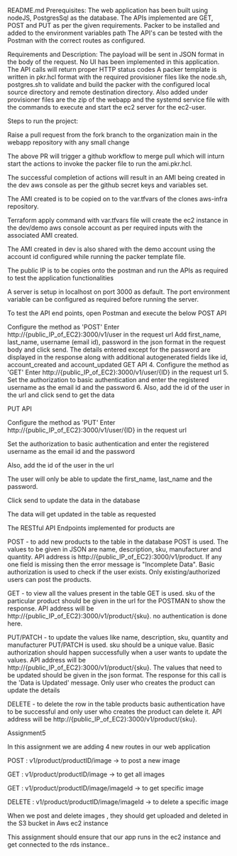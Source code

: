 README.md
Prerequisites: The web application has been built using nodeJS, PostgresSql as the database. The APIs implemented are GET, POST and PUT as per the given requirements. Packer to be installed and added to the environment variables path The API's can be tested with the Postman with the correct routes as configured.

Requirements and Description: The payload will be sent in JSON format in the body of the request. No UI has been implemented in this application. The API calls will return proper HTTP status codes A packer template is written in pkr.hcl format with the required provisioner files like the node.sh, postgres.sh to validate and build the packer with the configured local source directory and remote destination directory. Also added under provisioner files are the zip of the webapp and the systemd service file with the commands to execute and start the ec2 server for the ec2-user.

Steps to run the project:

Raise a pull request from the fork branch to the organization main in the webapp repository with any small change

The above PR will trigger a github workflow to merge pull which will inturn start the actions to invoke the packer file to run the ami.pkr.hcl.

The successful completion of actions will result in an AMI being created in the dev aws console as per the github secret keys and variables set.

The AMI created is to be copied on to the var.tfvars of the clones aws-infra repository.

Terraform apply command with var.tfvars file will create the ec2 instance in the dev/demo aws console account as per required inputs with the associated AMI created.

The AMI created in dev is also shared with the demo account using the account id configured while running the packer template file.

The public IP is to be copies onto the postman and run the APIs as required to test the application functionalities

A server is setup in localhost on port 3000 as default. The port environment variable can be configured as required before running the server.

To test the API end points, open Postman and execute the below POST API

Configure the method as 'POST' Enter http://{public_IP_of_EC2}:3000/v1/user in the request url
Add first_name, last_name, username (email id), password in the json format in the request body and click send.
The details entered except for the password are displayed in the response along with additional autogenerated fields like id, account_created and account_updated
GET API 4. Configure the method as 'GET' Enter http://{public_IP_of_EC2}:3000/v1/user/{ID} in the request url 5. Set the authorization to basic authentication and enter the registered username as the email id and the password 6. Also, add the id of the user in the url and click send to get the data

PUT API

Configure the method as 'PUT' Enter http://{public_IP_of_EC2}:3000/v1/user/{ID} in the request url

Set the authorization to basic authentication and enter the registered username as the email id and the password

Also, add the id of the user in the url

The user will only be able to update the first_name, last_name and the password.

Click send to update the data in the database

The data will get updated in the table as requested

The RESTful API Endpoints implemented for products are

POST - to add new products to the table in the database POST is used. The values to be given in JSON are name, description, sku, manufacturer and quantity. API address is http://{public_IP_of_EC2}:3000/v1/product. If any one field is missing then the error message is "Incomplete Data". Basic authorization is used to check if the user exists. Only existing/authorized users can post the products.

GET - to view all the values present in the table GET is used. sku of the particular product should be given in the url for the POSTMAN to show the response. API address will be http://{public_IP_of_EC2}:3000/v1/product/{sku}. no authentication is done here.

PUT/PATCH - to update the values like name, description, sku, quantity and manufacturer PUT/PATCH is used. sku should be a unique value. Basic authorization should happen successfully when a user wants to update the values. API address will be http://{public_IP_of_EC2}:3000/v1/product/{sku}. The values that need to be updated should be given in the json format. The response for this call is the 'Data is Updated' message. Only user who creates the product can update the details

DELETE - to delete the row in the table products basic authentication have to be successful and only user who creates the product can delete it. API address will be http://{public_IP_of_EC2}:3000/v1/product/{sku}.

Assignment5

In this assignment we are adding 4 new routes in our web application

POST : v1/product/productID/image -> to post a new image

GET : v1/product/productID/image -> to get all images

GET : v1/product/productID/image/imageId -> to get specific image

DELETE : v1/product/productID/image/imageId -> to delete a specific image

When we post and delete images , they should get uploaded and deleted in the S3 bucket in Aws ec2 instance

This assignment should ensure that our app runs in the ec2 instance and get connected to the rds instance..
